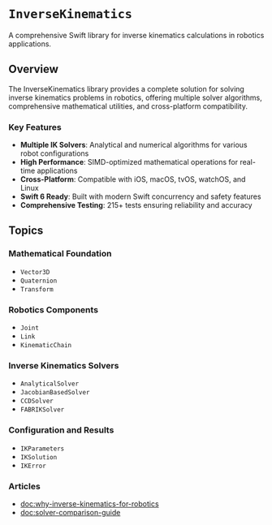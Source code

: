 # ``InverseKinematics``

A comprehensive Swift library for inverse kinematics calculations in robotics applications.

## Overview

The InverseKinematics library provides a complete solution for solving inverse kinematics problems in robotics, offering multiple solver algorithms, comprehensive mathematical utilities, and cross-platform compatibility.

### Key Features

- **Multiple IK Solvers**: Analytical and numerical algorithms for various robot configurations
- **High Performance**: SIMD-optimized mathematical operations for real-time applications  
- **Cross-Platform**: Compatible with iOS, macOS, tvOS, watchOS, and Linux
- **Swift 6 Ready**: Built with modern Swift concurrency and safety features
- **Comprehensive Testing**: 215+ tests ensuring reliability and accuracy

## Topics

### Mathematical Foundation

- ``Vector3D``
- ``Quaternion``
- ``Transform``

### Robotics Components

- ``Joint``
- ``Link``
- ``KinematicChain``

### Inverse Kinematics Solvers

- ``AnalyticalSolver``
- ``JacobianBasedSolver``
- ``CCDSolver``
- ``FABRIKSolver``

### Configuration and Results

- ``IKParameters``
- ``IKSolution``
- ``IKError``

### Articles

- <doc:why-inverse-kinematics-for-robotics>
- <doc:solver-comparison-guide>
